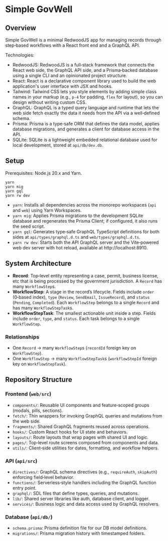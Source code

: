 # Simple GovWell

## Overview

Simple GovWell is a minimal RedwoodJS app for managing records through step‑based workflows with a React front end and a GraphQL API.

Technologies:
- RedwoodJS: RedwoodJS is a full‑stack framework that connects the React web side, the GraphQL API side, and a Prisma‑backed database using a single CLI and an opinionated project structure.
- React: React is a declarative component library used to build the web application's user interface with JSX and hooks.
- Tailwind: Tailwind CSS lets you style elements by adding simple class names in your markup (e.g., `p-4` for padding, `flex` for layout), so you can design without writing custom CSS.
- GraphQL: GraphQL is a typed query language and runtime that lets the web side fetch exactly the data it needs from the API via a well‑defined schema.
- Prisma: Prisma is a type‑safe ORM that defines the data model, applies database migrations, and generates a client for database access in the API.
- SQLite: SQLite is a lightweight embedded relational database used for local development, stored at `api/db/dev.db`.

## Setup

Prerequisites: Node.js 20.x and Yarn.

```
yarn
yarn mig
yarn gql
yarn rw dev
```

- `yarn`: Installs all dependencies across the monorepo workspaces (`api` and `web`) using Yarn Workspaces.
- `yarn mig`: Applies Prisma migrations to the development SQLite database and regenerates the Prisma Client; if configured, it also runs the seed script.
- `yarn gql`: Generates type‑safe GraphQL TypeScript definitions for both sides at `api/types/graphql.d.ts` and `web/types/graphql.d.ts`.
- `yarn rw dev`: Starts both the API GraphQL server and the Vite‑powered web dev server with hot reload, available at http://localhost:8910.

## System Architecture

- **Record**: Top‑level entity representing a case, permit, business license, etc that is being processed by the government jurisdiction. A `Record` has many `WorkflowStep`s.
- **WorkflowStep**: A stage in the record’s lifecycle. Fields include `order` (0‑based index), `type` (`Review`, `SendEmail`, `IssueRecord`), and `status` (`Pending`, `Completed`). Each `WorkflowStep` belongs to a single `Record` and has many `WorkflowStepTask`s.
- **WorkflowStepTask**: The smallest actionable unit inside a step. Fields include `order`, `type`, and `status`. Each task belongs to a single `WorkflowStep`.

### Relationships
  - One `Record` → many `WorkflowStep`s (`recordId` foreign key on `WorkflowStep`).
  - One `WorkflowStep` → many `WorkflowStepTask`s (`workflowStepId` foreign key on `WorkflowStepTask`).

## Repository Structure

### Frontend (`web/src`)
 - `components/`: Reusable UI components and feature‑scoped groups (modals, pills, sections).
 - `fetch/`: Thin wrappers for invoking GraphQL queries and mutations from the web side.
 - `fragments/`: Shared GraphQL fragments reused across operations.
 - `hooks/`: Custom React hooks for UI state and behaviors.
 - `layouts/`: Route layouts that wrap pages with shared UI and logic.
 - `pages/`: Top‑level route screens composed from components and data.
 - `utils/`: Client‑side utilities for dates, formatting, and workflow helpers.

### API (`api/src`)
 - `directives/`: GraphQL schema directives (e.g., `requireAuth`, `skipAuth`) enforcing field‑level behavior.
 - `functions/`: Serverless‑style handlers including the GraphQL function entry point.
 - `graphql/`: SDL files that define types, queries, and mutations.
 - `lib/`: Shared server libraries like auth, database client, and logger.
 - `services/`: Business logic and data access used by GraphQL resolvers.

### Database (`api/db/`)
 - `schema.prisma`: Prisma definition file for our DB model definitions.
 - `migrations/`: Prisma migration history with timestamped folders.

